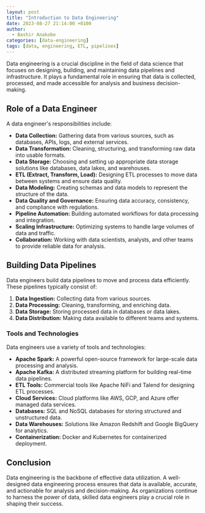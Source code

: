 ```yaml
---
layout: post
title: "Introduction to Data Engineering"
date: 2023-08-27 21:14:00 +0100
author: 
  - Bashir Anakobe
categories: [data-engineering]
tags: [data, engineering, ETL, pipelines]
---
```


Data engineering is a crucial discipline in the field of data science that focuses on designing, building, and maintaining data pipelines and infrastructure. It plays a fundamental role in ensuring that data is collected, processed, and made accessible for analysis and business decision-making.

## Role of a Data Engineer

A data engineer's responsibilities include:

- **Data Collection:** Gathering data from various sources, such as databases, APIs, logs, and external services.
- **Data Transformation:** Cleaning, structuring, and transforming raw data into usable formats.
- **Data Storage:** Choosing and setting up appropriate data storage solutions like databases, data lakes, and warehouses.
- **ETL (Extract, Transform, Load):** Designing ETL processes to move data between systems and ensure data quality.
- **Data Modeling:** Creating schemas and data models to represent the structure of the data.
- **Data Quality and Governance:** Ensuring data accuracy, consistency, and compliance with regulations.
- **Pipeline Automation:** Building automated workflows for data processing and integration.
- **Scaling Infrastructure:** Optimizing systems to handle large volumes of data and traffic.
- **Collaboration:** Working with data scientists, analysts, and other teams to provide reliable data for analysis.

## Building Data Pipelines

Data engineers build data pipelines to move and process data efficiently. These pipelines typically consist of:

1. **Data Ingestion:** Collecting data from various sources.
2. **Data Processing:** Cleaning, transforming, and enriching data.
3. **Data Storage:** Storing processed data in databases or data lakes.
4. **Data Distribution:** Making data available to different teams and systems.

### Tools and Technologies

Data engineers use a variety of tools and technologies:

- **Apache Spark:** A powerful open-source framework for large-scale data processing and analysis.
- **Apache Kafka:** A distributed streaming platform for building real-time data pipelines.
- **ETL Tools:** Commercial tools like Apache NiFi and Talend for designing ETL processes.
- **Cloud Services:** Cloud platforms like AWS, GCP, and Azure offer managed data services.
- **Databases:** SQL and NoSQL databases for storing structured and unstructured data.
- **Data Warehouses:** Solutions like Amazon Redshift and Google BigQuery for analytics.
- **Containerization:** Docker and Kubernetes for containerized deployment.

## Conclusion

Data engineering is the backbone of effective data utilization. A well-designed data engineering process ensures that data is available, accurate, and actionable for analysis and decision-making. As organizations continue to harness the power of data, skilled data engineers play a crucial role in shaping their success.
